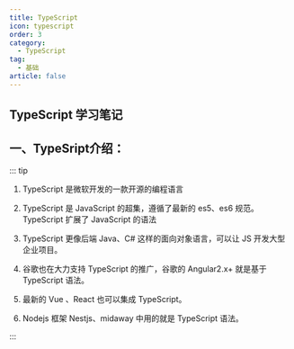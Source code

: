 ```yaml
---
title: TypeScript
icon: typescript
order: 3
category:
  - TypeScript
tag:
  - 基础
article: false
---
```


## TypeScript 学习笔记

<!-- more -->

## 一、TypeSript介绍：

::: tip

1. TypeScript 是微软开发的一款开源的编程语言
  
2. TypeScript 是 JavaScript 的超集，遵循了最新的 es5、es6 规范。TypeScript 扩展了 JavaScript 的语法

3. TypeScript 更像后端 Java、C# 这样的面向对象语言，可以让 JS 开发大型企业项目。

4. 谷歌也在大力支持 TypeScript 的推广，谷歌的 Angular2.x+ 就是基于 TypeScript 语法。

5. 最新的 Vue 、React 也可以集成 TypeScript。

6. Nodejs 框架 Nestjs、midaway 中用的就是 TypeScript 语法。
   
:::
